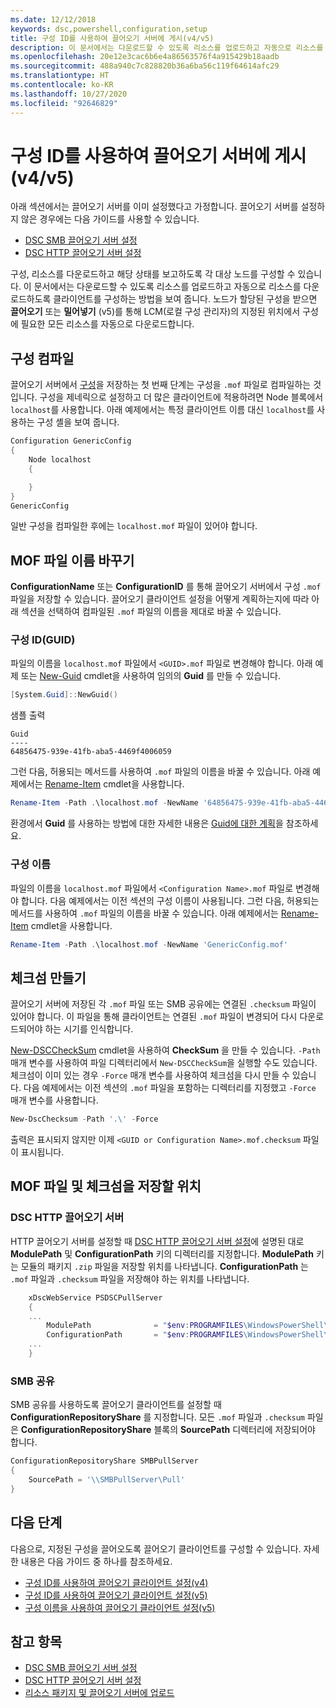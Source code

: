 ```yaml
---
ms.date: 12/12/2018
keywords: dsc,powershell,configuration,setup
title: 구성 ID를 사용하여 끌어오기 서버에 게시(v4/v5)
description: 이 문서에서는 다운로드할 수 있도록 리소스를 업로드하고 자동으로 리소스를 다운로드하도록 클라이언트를 구성하는 방법을 보여 줍니다.
ms.openlocfilehash: 20e12e3cac6b6e4a86563576f4a915429b18aadb
ms.sourcegitcommit: 488a940c7c828820b36a6ba56c119f64614afc29
ms.translationtype: HT
ms.contentlocale: ko-KR
ms.lasthandoff: 10/27/2020
ms.locfileid: "92646829"
---
```

# <a name="publish-to-a-pull-server-using-configuration-ids-v4v5"></a>구성 ID를 사용하여 끌어오기 서버에 게시(v4/v5)

아래 섹션에서는 끌어오기 서버를 이미 설정했다고 가정합니다. 끌어오기 서버를 설정하지 않은 경우에는 다음 가이드를 사용할 수 있습니다.

- [DSC SMB 끌어오기 서버 설정](pullServerSmb.md)
- [DSC HTTP 끌어오기 서버 설정](pullServer.md)

구성, 리소스를 다운로드하고 해당 상태를 보고하도록 각 대상 노드를 구성할 수 있습니다. 이 문서에서는 다운로드할 수 있도록 리소스를 업로드하고 자동으로 리소스를 다운로드하도록 클라이언트를 구성하는 방법을 보여 줍니다. 노드가 할당된 구성을 받으면 **끌어오기** 또는 **밀어넣기** (v5)를 통해 LCM(로컬 구성 관리자)의 지정된 위치에서 구성에 필요한 모든 리소스를 자동으로 다운로드합니다.

## <a name="compile-configurations"></a>구성 컴파일

끌어오기 서버에서 [구성](../configurations/configurations.md)을 저장하는 첫 번째 단계는 구성을 `.mof` 파일로 컴파일하는 것입니다. 구성을 제네릭으로 설정하고 더 많은 클라이언트에 적용하려면 Node 블록에서 `localhost`를 사용합니다. 아래 예제에서는 특정 클라이언트 이름 대신 `localhost`를 사용하는 구성 셸을 보여 줍니다.

```powershell
Configuration GenericConfig
{
    Node localhost
    {

    }
}
GenericConfig
```

일반 구성을 컴파일한 후에는 `localhost.mof` 파일이 있어야 합니다.

## <a name="renaming-the-mof-file"></a>MOF 파일 이름 바꾸기

**ConfigurationName** 또는 **ConfigurationID** 를 통해 끌어오기 서버에서 구성 `.mof` 파일을 저장할 수 있습니다. 끌어오기 클라이언트 설정을 어떻게 계획하는지에 따라 아래 섹션을 선택하여 컴파일된 `.mof` 파일의 이름을 제대로 바꿀 수 있습니다.

### <a name="configuration-ids-guid"></a>구성 ID(GUID)

파일의 이름을 `localhost.mof` 파일에서 `<GUID>.mof` 파일로 변경해야 합니다. 아래 예제 또는 [New-Guid](/powershell/module/microsoft.powershell.utility/new-guid) cmdlet을 사용하여 임의의 **Guid** 를 만들 수 있습니다.

```powershell
[System.Guid]::NewGuid()
```

샘플 출력

```Output
Guid
----
64856475-939e-41fb-aba5-4469f4006059
```

그런 다음, 허용되는 메서드를 사용하여 `.mof` 파일의 이름을 바꿀 수 있습니다. 아래 예제에서는 [Rename-Item](/powershell/module/microsoft.powershell.management/rename-item) cmdlet을 사용합니다.

```powershell
Rename-Item -Path .\localhost.mof -NewName '64856475-939e-41fb-aba5-4469f4006059.mof'
```

환경에서 **Guid** 를 사용하는 방법에 대한 자세한 내용은 [Guid에 대한 계획](secureServer.md#guids)을 참조하세요.

### <a name="configuration-names"></a>구성 이름

파일의 이름을 `localhost.mof` 파일에서 `<Configuration Name>.mof` 파일로 변경해야 합니다. 다음 예제에서는 이전 섹션의 구성 이름이 사용됩니다. 그런 다음, 허용되는 메서드를 사용하여 `.mof` 파일의 이름을 바꿀 수 있습니다. 아래 예제에서는 [Rename-Item](/powershell/module/microsoft.powershell.management/rename-item) cmdlet을 사용합니다.

```powershell
Rename-Item -Path .\localhost.mof -NewName 'GenericConfig.mof'
```

## <a name="create-the-checksum"></a>체크섬 만들기

끌어오기 서버에 저장된 각 `.mof` 파일 또는 SMB 공유에는 연결된 `.checksum` 파일이 있어야 합니다.
이 파일을 통해 클라이언트는 연결된 `.mof` 파일이 변경되어 다시 다운로드되어야 하는 시기를 인식합니다.

[New-DSCCheckSum](/powershell/module/psdesiredstateconfiguration/new-dscchecksum) cmdlet을 사용하여 **CheckSum** 을 만들 수 있습니다. `-Path` 매개 변수를 사용하여 파일 디렉터리에서 `New-DSCCheckSum`을 실행할 수도 있습니다.
체크섬이 이미 있는 경우 `-Force` 매개 변수를 사용하여 체크섬을 다시 만들 수 있습니다. 다음 예제에서는 이전 섹션의 `.mof` 파일을 포함하는 디렉터리를 지정했고 `-Force` 매개 변수를 사용합니다.

```powershell
New-DscChecksum -Path '.\' -Force
```

출력은 표시되지 않지만 이제 `<GUID or Configuration Name>.mof.checksum` 파일이 표시됩니다.

## <a name="where-to-store-mof-files-and-checksums"></a>MOF 파일 및 체크섬을 저장할 위치

### <a name="on-a-dsc-http-pull-server"></a>DSC HTTP 끌어오기 서버

HTTP 끌어오기 서버를 설정할 때 [DSC HTTP 끌어오기 서버 설정](pullServer.md)에 설명된 대로 **ModulePath** 및 **ConfigurationPath** 키의 디렉터리를 지정합니다. **ModulePath** 키는 모듈의 패키지 `.zip` 파일을 저장할 위치를 나타냅니다. **ConfigurationPath** 는 `.mof` 파일과 `.checksum` 파일을 저장해야 하는 위치를 나타냅니다.

```powershell
    xDscWebService PSDSCPullServer
    {
    ...
        ModulePath              = "$env:PROGRAMFILES\WindowsPowerShell\DscService\Modules"
        ConfigurationPath       = "$env:PROGRAMFILES\WindowsPowerShell\DscService\Configuration"
    ...
    }

```

### <a name="on-an-smb-share"></a>SMB 공유

SMB 공유를 사용하도록 끌어오기 클라이언트를 설정할 때 **ConfigurationRepositoryShare** 를 지정합니다.
모든 `.mof` 파일과 `.checksum` 파일은 **ConfigurationRepositoryShare** 블록의 **SourcePath** 디렉터리에 저장되어야 합니다.

```powershell
ConfigurationRepositoryShare SMBPullServer
{
    SourcePath = '\\SMBPullServer\Pull'
}
```

## <a name="next-steps"></a>다음 단계

다음으로, 지정된 구성을 끌어오도록 끌어오기 클라이언트를 구성할 수 있습니다. 자세한 내용은 다음 가이드 중 하나를 참조하세요.

- [구성 ID를 사용하여 끌어오기 클라이언트 설정(v4)](pullClientConfigId4.md)
- [구성 ID를 사용하여 끌어오기 클라이언트 설정(v5)](pullClientConfigId.md)
- [구성 이름을 사용하여 끌어오기 클라이언트 설정(v5)](pullClientConfigNames.md)

## <a name="see-also"></a>참고 항목

- [DSC SMB 끌어오기 서버 설정](pullServerSmb.md)
- [DSC HTTP 끌어오기 서버 설정](pullServer.md)
- [리소스 패키지 및 끌어오기 서버에 업로드](package-upload-resources.md)
